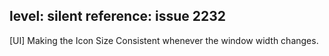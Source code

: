 level: silent
reference: issue 2232
---
[UI] Making the Icon Size Consistent whenever the window width changes.